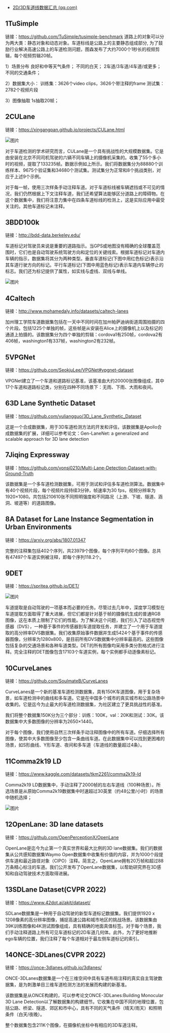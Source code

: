 - [2D/3D车道线数据汇总 (qq.com)](https://mp.weixin.qq.com/s/E7kDURiQCRKlRqNGCaKvjA)

## 1TuSimple

链接：https://github.com/TuSimple/tusimple-benchmark
道路上的对象可以分为两大类：静态对象和动态对象。车道标线是公路上的主要静态组成部分, 为了鼓励行业解决高速公路上的车道检测问题，图森发布了大约7000个1秒长的视频剪辑，每个视频剪辑20帧。

1）场景分布
良好和中等天气条件；
不同的白天；
2车道/3车道/4车道/或更多；
不同的交通条件；

2）数据集大小：
训练集：3626个video clips，3626个带注释的frame
测试集：2782个视频片段

3）图像抽取
1s抽取20帧；

## 2CULane

链接：https://xingangpan.github.io/projects/CULane.html

![图片](https://mmbiz.qpic.cn/mmbiz_png/VnDXQzNf28jPgKwXKaa1BKMSusRLZBKV8H1zx67R1Mmt8mhxCryiaFrlhOhGmDMMj1Ideyf9acynURKn9ZRGCKw/640?wx_fmt=png&wxfrom=5&wx_lazy=1&wx_co=1)

对于车道检测的学术研究而言，CULane是一个具有挑战性的大规模数据集。它是由安装在北京不同司机驾驶的六辆不同车辆上的摄像机采集的。收集了55个多小时的视频，提取了133235帧。数据示例如上所示。我们将数据集分为88880个训练样本、9675个验证集和34680个测试集。测试集分为正常和8个挑战类别，对应于上述9个示例。

对于每一帧，使用三次样条手动注释车道。对于车道标线被车辆遮挡或不可见的情况，我们仍然根据上下文注释车道，我们还希望算法能够区分道路上的障碍物。在这个数据集中，我们将注意力集中在四条车道标线的检测上，这是实际应用中最受关注的。其他车道标记未注释。

## 3BDD100k

链接：http://bdd-data.berkeley.edu/

车道标记对驾驶员来说是重要的道路指示。当GPS或地图没有精确的全球覆盖范围时，它们也是自动驾驶系统驾驶方向和定位的关键线索。根据车道标记对车道内车辆的指示，数据集将其分为两种类型。垂直车道标记(下图中用红色标记)表示沿其车道行驶方向的标记。平行车道标记(下图中用蓝色标记)表示车道内车辆停止的标志。我们还为标记提供了属性，如实线与虚线、双线与单线。

![图片](https://mmbiz.qpic.cn/mmbiz_png/VnDXQzNf28jPgKwXKaa1BKMSusRLZBKVt11Q074cFyiaaDgG5ibAGhXK5WoeOicUiaedqbdsicyoicUfuopLuTgCY4zw/640?wx_fmt=png&wxfrom=5&wx_lazy=1&wx_co=1)

## 4Caltech

链接：http://www.mohamedaly.info/datasets/caltech-lanes

加州理工学院车道数据集包括在一天中不同时间在加州帕萨迪纳街道周围拍摄的四个片段。包括1225个单独的帧，这些帧是从安装在Alice上的摄像机上以及标记的通道上拍摄的。该数据集分为四个单独的剪辑：cordova1有250帧，cordova2有406帧，washington1有337帧，washington2有232帧。

## 5VPGNet

链接：https://github.com/SeokjuLee/VPGNet#vpgnet-dataset

VPGNet建立了一个车道和道路标记基准，该基准由大约20000张图像组成，其中17个车道和道路标记类，分别在四种不同场景下：无雨、下雨、大雨和夜间。

## 63D Lane Synthetic Dataset

链接：https://github.com/yuliangguo/3D_Lane_Synthetic_Dataset

这是一个合成数据集，用于3D车道检测方法的开发和评估，该数据集是Apollo合成数据集的扩展，详细可以参考论文：Gen-LaneNet: a generalized and scalable approach for 3D lane detection

## 7Jiqing Expressway

链接：https://github.com/vonsj0210/Multi-Lane-Detection-Dataset-with-Ground-Truth

该数据集是一个多车道检测数据集，可用于测试和评估多车道检测算法。数据集中有40个视频片段，每个视频片段持续3分钟，帧速率为30 fps，视频分辨率为1920×1080。共包括210610张不同照明强度和不同路况（上游、下坡、隧道、涵洞、坡道等）的道路图像。

## 8A Dataset for Lane Instance Segmentation in Urban Environments

链接：https://arxiv.org/abs/1807.01347

完整的注释集包括402个序列，共23979个图像，每个序列平均60个图像。总共有47497个车道实例被注释，即每个序列118.2个。

## 9DET

链接：https://spritea.github.io/DET/

![图片](https://mmbiz.qpic.cn/mmbiz_jpg/VnDXQzNf28jPgKwXKaa1BKMSusRLZBKVBb8mLibHhynEHfDJ298CMKjcRFW0851hOVGViaS5TuX5uiaw8S9fn4AibQ/640?wx_fmt=jpeg&wxfrom=5&wx_lazy=1&wx_co=1)

车道提取是自动驾驶的一项基本而必要的任务。尽管过去几年中，深度学习模型在车道提取方面取得了重大进展，但它们都是针对基于帧的摄像机生成的普通RGB图像，这在本质上限制了它们的性能。为了解决这个问题，我们引入了动态视觉传感器（DVS），一种基于事件的传感器到车道提取任务，并建立了一个用于车道提取的高分辨率DVS数据集。我们收集原始事件数据并生成5424个基于事件的传感器图像，分辨率为1280x800，是目前所有DVS数据集中分辨率最高的。这些图像包括复杂的交通场景和各种车道类型。DET的所有图像均采用多类分割格式进行注释。完全注释的DET图像包含17103个车道实例，每个实例都手动逐像素标记。

## 10CurveLanes

链接：https://github.com/SoulmateB/CurveLanes

CurveLanes是一个新的基准车道检测数据集，具有150K车道图像，用于复杂场景，如车道检测中的曲线和多车道。它是在中国多个城市的真实城市和公路场景中收集的。它是迄今为止最大的车道检测数据集，为社区建立了更具挑战性的基准。

我们将整个数据集150K分为三个部分：训练：100K，val：20K和测试：30K。该数据集中大多数图像的分辨率为2650×1440。

对于每个图像，我们使用自然三次样条手动注释图像中的所有车道。仔细选择所有图像，使其中大多数图像至少包含一条曲线车道。在此数据集中可以找到更困难的场景，如S形曲线、Y形车道、夜间和多车道（车道线的数量超过4条）。

## 11Comma2k19 LD

链接：https://www.kaggle.com/datasets/tkm2261/comma2k19-ld

Comma2k19 LD数据集中，手动注释了2000帧的左右车道线（100种场景）。所选场景是从原始Comma2k19数据集中时速超过30英里（约48公里/小时）的场景中随机选择；

![图片](https://mmbiz.qpic.cn/mmbiz_png/VnDXQzNf28jPgKwXKaa1BKMSusRLZBKVL41hErYe43jenWRM9IYJhKO1Vic4DRZTGKlYfib32pNS7TZ2kVICKVcQ/640?wx_fmt=png&wxfrom=5&wx_lazy=1&wx_co=1)

## 12OpenLane: 3D lane datasets

链接：https://github.com/OpenPerceptionX/OpenLane

OpenLane是迄今为止第一个真实世界和最大比例的3D lane数据集。我们的数据集从公共感知数据集Waymo Open数据集中收集有价值的内容，并为1000个段提供车道和最近路径对象（CIPO）注释。简言之，OpenLane拥有20万帧和超过88万条精心标注的车道。我们公开发布了OpenLane数据集，以帮助研究界在3D感知和自动驾驶技术方面取得进展。

## 13SDLane Dataset(CVPR 2022)

链接：https://www.42dot.ai/akit/dataset/

SDLane数据集是一种用于自动驾驶的新型车道标记数据集。我们提供1920 x 1208像素的高分辨率图像，捕捉高速公路和城市地区的挑战场景。该数据集由39K训练图像和4K测试图像组成，具有精确的地面真值标签。对于每个场景，我们手动注释道路上所有可见车道标记的2D车道几何体。此外，为了更好地推断ego车辆的位置，我们注释了每个车道相对于最左侧车道标记的索引。

## 14ONCE-3DLanes(CVPR 2022)

链接：https://once-3dlanes.github.io/3dlanes/

ONCE-3DLanes数据集是一个在三维空间中具有车道布局注释的真实自主驾驶数据集，是为刺激单目三维车道检测方法的发展而构建的新基准。

该数据集是从ONCE构建的，可以参考论文ONCE-3DLanes:Building Monocular 3D Lane Detection以了解数据集的构建细节。它收集在中国不同的地理位置，包括公路、桥梁、隧道、郊区和市中心，具有不同的天气条件（晴天/雨天）和照明条件（白天/夜晚）。

整个数据集包含211K个图像，在摄像机坐标中有相应的3D车道注释。
